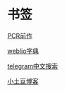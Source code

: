 # 书签
 [PCR前作](http://pricone.nekonikoban.org/)

[weblio字典](https://www.weblio.jp/)

[telegram中文搜索](http://www.sssoou.com/)

[小土豆博客](https://dmesg.app/)
